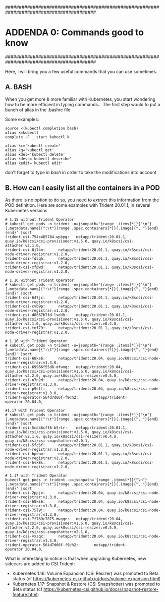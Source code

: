 #########################################################################################
# ADDENDA 0: Commands good to know
#########################################################################################

Here, I will bring you a few useful commands that you can use sometimes.  


## A. BASH

When you get more & more familiar with Kubernetes, you start wondering how to be more efficient in typing commands...
The first step would to put a bunch of alias in the .bashrc file

Some examples:
```
source <(kubectl completion bash)
alias k=kubectl
complete -F __start_kubectl k

alias kc='kubectl create'
alias kg='kubectl get'
alias kdel='kubectl delete'
alias kdesc='kubectl describe'
alias kedit='kubectl edit'
```
don't forget to type in _bash_ in order to take the modifications into account


## B. How can I easily list all the containers in a POD

As there is no option to do so, you need to _extract_ this information from the POD definition.
Here are some examples with Trident 20.01.1, in several Kubernetes versions
```
# 1.15 without Trident Operator
# kubectl get pods -n trident -o=jsonpath='{range .items[*]}{"\n"}{.metadata.name}{":\t"}{range .spec.containers[*]}{.image}{", "}{end}{end}' |sort
trident-csi-754c485784-wpbpg:   netapp/trident:20.01.1, quay.io/k8scsi/csi-provisioner:v1.5.0, quay.io/k8scsi/csi-attacher:v2.1.0,
trident-csi-8j74m:      netapp/trident:20.01.1, quay.io/k8scsi/csi-node-driver-registrar:v1.2.0,
trident-csi-fd5qh:      netapp/trident:20.01.1, quay.io/k8scsi/csi-node-driver-registrar:v1.2.0,
trident-csi-xfpwd:      netapp/trident:20.01.1, quay.io/k8scsi/csi-node-driver-registrar:v1.2.0,

# 1.16 without Trident Operator
# kubectl get pods -n trident -o=jsonpath='{range .items[*]}{"\n"}{.metadata.name}{":\t"}{range .spec.containers[*]}{.image}{", "}{end}{end}' |sort
trident-csi-647jc:      netapp/trident:20.01.1, quay.io/k8scsi/csi-node-driver-registrar:v1.2.0,
trident-csi-cvb9p:      netapp/trident:20.01.1, quay.io/k8scsi/csi-node-driver-registrar:v1.2.0,
trident-csi-d8667b7fd-lvddh:    netapp/trident:20.01.1, quay.io/k8scsi/csi-provisioner:v1.5.0, quay.io/k8scsi/csi-attacher:v2.1.0, quay.io/k8scsi/csi-resizer:v0.4.0,
trident-csi-tnf79:      netapp/trident:20.01.1, quay.io/k8scsi/csi-node-driver-registrar:v1.2.0,

# 1.16 with Trident Operator
# kubectl get pods -n trident -o=jsonpath='{range .items[*]}{"\n"}{.metadata.name}{":\t"}{range .spec.containers[*]}{.image}{", "}{end}{end}' |sort
trident-csi-68ks6:      netapp/trident:20.04, quay.io/k8scsi/csi-node-driver-registrar:v1.3.0,
trident-csi-69966f55d8-mfwmq:   netapp/trident:20.04, quay.io/k8scsi/csi-provisioner:v1.6.0, quay.io/k8scsi/csi-attacher:v2.2.0, quay.io/k8scsi/csi-resizer:v0.5.0,
trident-csi-n7n2d:      netapp/trident:20.04, quay.io/k8scsi/csi-node-driver-registrar:v1.3.0,
trident-csi-p9dtf:      netapp/trident:20.04, quay.io/k8scsi/csi-node-driver-registrar:v1.3.0,
trident-operator-564d7d66f-f9dh2:       netapp/trident-operator:20.04.0,

#1.17 with Trident Operator
# kubectl get pods -n trident -o=jsonpath='{range .items[*]}{"\n"}{.metadata.name}{":\t"}{range .spec.containers[*]}{.image}{", "}{end}{end}' |sort
trident-csi-5cd46cff6-b5rtr:    netapp/trident:20.01.1, quay.io/k8scsi/csi-provisioner:v1.5.0, quay.io/k8scsi/csi-attacher:v2.1.0, quay.io/k8scsi/csi-resizer:v0.4.0, quay.io/k8scsi/csi-snapshotter:v2.0.1,
trident-csi-5fc5f:      netapp/trident:20.01.1, quay.io/k8scsi/csi-node-driver-registrar:v1.2.0,
trident-csi-bpdnm:      netapp/trident:20.01.1, quay.io/k8scsi/csi-node-driver-registrar:v1.2.0,
trident-csi-hvk8s:      netapp/trident:20.01.1, quay.io/k8scsi/csi-node-driver-registrar:v1.2.0,

# 1.17 with Trident Operator
kubectl get pods -n trident -o=jsonpath='{range .items[*]}{"\n"}{.metadata.name}{":\t"}{range .spec.containers[*]}{.image}{", "}{end}{end}' |sort
trident-csi-2ppjv:      netapp/trident:20.04, quay.io/k8scsi/csi-node-driver-registrar:v1.3.0,
trident-csi-68ks6:      netapp/trident:20.04, quay.io/k8scsi/csi-node-driver-registrar:v1.3.0,
trident-csi-75l9j:      netapp/trident:20.04, quay.io/k8scsi/csi-node-driver-registrar:v1.3.0,
trident-csi-7f769c7875-mwgqc:   netapp/trident:20.04, quay.io/k8scsi/csi-provisioner:v1.6.0, quay.io/k8scsi/csi-attacher:v2.2.0, quay.io/k8scsi/csi-resizer:v0.5.0, quay.io/k8scsi/csi-snapshotter:v2.1.0,
trident-csi-vxsqx:      netapp/trident:20.04, quay.io/k8scsi/csi-node-driver-registrar:v1.3.0,
trident-operator-564d7d66f-f9dh2:       netapp/trident-operator:20.04.0,
```
What is interesting to notice is that when upgrading Kubernetes, new sidecars are added to CSI Trident:
- Kubernetes 1.16: Volume Expansion (CSI Resizer) was promoted to Beta status (cf https://kubernetes-csi.github.io/docs/volume-expansion.html)
- Kubernetes 1.17: Snapshot & Restore (CSI Snapshotter) was promoted to Beta status (cf https://kubernetes-csi.github.io/docs/snapshot-restore-feature.html)